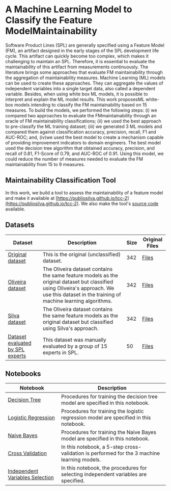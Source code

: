 # A Machine Learning Model to Classify the Feature ModelMaintainability

Software Product Lines (SPL) are generally specified using a Feature Model (FM), an artifact designed in the early stages of the SPL development life cycle. This artifact can quickly become too complex, which makes it challenging to maintain an SPL. Therefore, it is essential to evaluate the maintainability of this artifact from measurements continuously. The literature brings some approaches that evaluate FM maintainability through the aggregation of maintainability measures. Machine Learning (ML) models can be used to create these approaches. They can aggregate the values of independent variables into a single target data, also called a dependent variable. Besides, when using white box ML models, it is possible to interpret and explain the ML model results. This work proposesML white-box models intending to classify the FM maintainability based on 15 measures. To build the models, we performed the following steps: (i) we compared two approaches to evaluate the FMmaintainability through an oracle of FM maintainability classifications; (ii) we used the best approach to pre-classify the ML training dataset; (iii) we generated 3 ML models and compared them against classification accuracy, precision, recall, F1 and AUC-ROC; and, (iv)we used the best model to create a mechanism capable of providing improvement indicators to domain engineers. The best model used the decision tree algorithm that obtained accuracy, precision, and recall of 0.81, F1-Score of 0.79, and AUC-ROC of 0.91. Using this model, we could reduce the number of measures needed to evaluate the FM maintainability from 15 to 9 measures.

## Maintainability Classification Tool

In this work, we build a tool to assess the maintainability of a feature model and make it available at [https://publiosilva.github.io/tcc-2](https://publiosilva.github.io/tcc-2). We also make the tool's [source code](https://github.com/publiosilva/tcc-2/tree/master/maintainability-classification) available.
## Datasets


| Dataset | Description | Size | Original Files |
|---------|-------------|------|----------------|
| [Original dataset](https://github.com/publiosilva/tcc-2/blob/master/unclassified-dataset.csv) | This is the original (unclassified) dataset. | 342 | [Files](https://github.com/publiosilva/tcc-2/tree/master/feature-models)
| [Oliveira dataset](https://github.com/publiosilva/tcc-2/blob/master/oliveira-dataset.csv) | The Oliveira dataset contains the same feature models as the original dataset but classified using Oliveira's approach. We use this dataset in the training of machine learning algorithms. | 342 | [Files](https://github.com/publiosilva/tcc-2/tree/master/feature-models)
| [Silva dataset](https://github.com/publiosilva/tcc-2/blob/master/silva-dataset.csv) | The Oliveira dataset contains the same feature models as the original dataset but classified using Silva's approach. | 342 | [Files](https://github.com/publiosilva/tcc-2/tree/master/feature-models)
| [Dataset evaluated by SPL experts](https://github.com/publiosilva/tcc-2/blob/master/expert-evaluation/measures.csv) | This dataset was manually evaluated by a group of 15 experts in SPL. | 50 | [Files](https://github.com/publiosilva/tcc-2/tree/master/expert-evaluation/feature-models)

## Notebooks

| Notebook | Description |
|----------|-------------|
| [Decision Tree](https://github.com/publiosilva/tcc-2/blob/master/notebooks/Decicion-Tree.ipynb) | Procedures for training the decision tree model are specified in this notebook. |
| [Logistic Regression](https://github.com/publiosilva/tcc-2/blob/master/notebooks/Logistic-Regression.ipynb) | Procedures for training the logistic regression model are specified in this notebook. |
| [Naive Bayes](https://github.com/publiosilva/tcc-2/blob/master/notebooks/Naive-Bayes.ipynb) | Procedures for training the Naive Bayes model are specified in this notebook. |
| [Cross Validation](https://github.com/publiosilva/tcc-2/blob/master/notebooks/K-fold.ipynb) | In this notebook, a 5-step cross-validation is performed for the 3 machine learning models. |
| [Independent Variables Selection](https://github.com/publiosilva/tcc-2/blob/master/notebooks/Feature-Selection.ipynb) | In this notebook, the procedures for selecting independent variables are specified. |
